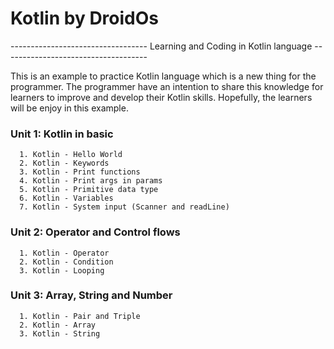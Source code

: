 # Kotlin by DroidOs
---------------------------------- Learning and Coding in Kotlin language ------------------------------------

This is an example to practice Kotlin language which is a new thing for the programmer. The programmer have an intention to share this knowledge for learners to improve and develop their Kotlin skills. Hopefully, the learners will be enjoy in this example.

### Unit 1: Kotlin in basic
```
  1. Kotlin - Hello World
  2. Kotlin - Keywords
  3. Kotlin - Print functions
  4. Kotlin - Print args in params
  5. Kotlin - Primitive data type
  6. Kotlin - Variables
  7. Kotlin - System input (Scanner and readLine)
```

### Unit 2: Operator and Control flows
```
  1. Kotlin - Operator
  2. Kotlin - Condition
  3. Kotlin - Looping
```

### Unit 3: Array, String and Number
```
  1. Kotlin - Pair and Triple 
  2. Kotlin - Array
  3. Kotlin - String
```  
  
  
